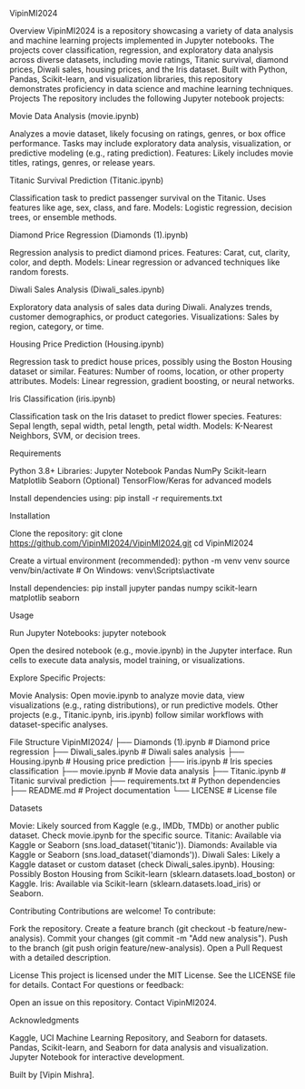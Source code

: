 VipinMI2024

Overview
VipinMI2024 is a repository showcasing a variety of data analysis and machine learning projects implemented in Jupyter notebooks. The projects cover classification, regression, and exploratory data analysis across diverse datasets, including movie ratings, Titanic survival, diamond prices, Diwali sales, housing prices, and the Iris dataset. Built with Python, Pandas, Scikit-learn, and visualization libraries, this repository demonstrates proficiency in data science and machine learning techniques.
Projects
The repository includes the following Jupyter notebook projects:

Movie Data Analysis (movie.ipynb)

Analyzes a movie dataset, likely focusing on ratings, genres, or box office performance.
Tasks may include exploratory data analysis, visualization, or predictive modeling (e.g., rating prediction).
Features: Likely includes movie titles, ratings, genres, or release years.


Titanic Survival Prediction (Titanic.ipynb)

Classification task to predict passenger survival on the Titanic.
Uses features like age, sex, class, and fare.
Models: Logistic regression, decision trees, or ensemble methods.


Diamond Price Regression (Diamonds (1).ipynb)

Regression analysis to predict diamond prices.
Features: Carat, cut, clarity, color, and depth.
Models: Linear regression or advanced techniques like random forests.


Diwali Sales Analysis (Diwali_sales.ipynb)

Exploratory data analysis of sales data during Diwali.
Analyzes trends, customer demographics, or product categories.
Visualizations: Sales by region, category, or time.


Housing Price Prediction (Housing.ipynb)

Regression task to predict house prices, possibly using the Boston Housing dataset or similar.
Features: Number of rooms, location, or other property attributes.
Models: Linear regression, gradient boosting, or neural networks.


Iris Classification (iris.ipynb)

Classification task on the Iris dataset to predict flower species.
Features: Sepal length, sepal width, petal length, petal width.
Models: K-Nearest Neighbors, SVM, or decision trees.



Requirements

Python 3.8+
Libraries:
Jupyter Notebook
Pandas
NumPy
Scikit-learn
Matplotlib
Seaborn
(Optional) TensorFlow/Keras for advanced models



Install dependencies using:
pip install -r requirements.txt

Installation

Clone the repository:
git clone https://github.com/VipinMI2024/VipinMI2024.git
cd VipinMI2024


Create a virtual environment (recommended):
python -m venv venv
source venv/bin/activate  # On Windows: venv\Scripts\activate


Install dependencies:
pip install jupyter pandas numpy scikit-learn matplotlib seaborn



Usage

Run Jupyter Notebooks:
jupyter notebook


Open the desired notebook (e.g., movie.ipynb) in the Jupyter interface.
Run cells to execute data analysis, model training, or visualizations.


Explore Specific Projects:

Movie Analysis: Open movie.ipynb to analyze movie data, view visualizations (e.g., rating distributions), or run predictive models.
Other projects (e.g., Titanic.ipynb, iris.ipynb) follow similar workflows with dataset-specific analyses.



File Structure
VipinMI2024/
├── Diamonds (1).ipynb        # Diamond price regression
├── Diwali_sales.ipynb        # Diwali sales analysis
├── Housing.ipynb             # Housing price prediction
├── iris.ipynb                # Iris species classification
├── movie.ipynb               # Movie data analysis
├── Titanic.ipynb             # Titanic survival prediction
├── requirements.txt          # Python dependencies
├── README.md                # Project documentation
└── LICENSE                  # License file

Datasets

Movie: Likely sourced from Kaggle (e.g., IMDb, TMDb) or another public dataset. Check movie.ipynb for the specific source.
Titanic: Available via Kaggle or Seaborn (sns.load_dataset('titanic')).
Diamonds: Available via Kaggle or Seaborn (sns.load_dataset('diamonds')).
Diwali Sales: Likely a Kaggle dataset or custom dataset (check Diwali_sales.ipynb).
Housing: Possibly Boston Housing from Scikit-learn (sklearn.datasets.load_boston) or Kaggle.
Iris: Available via Scikit-learn (sklearn.datasets.load_iris) or Seaborn.

Contributing
Contributions are welcome! To contribute:

Fork the repository.
Create a feature branch (git checkout -b feature/new-analysis).
Commit your changes (git commit -m "Add new analysis").
Push to the branch (git push origin feature/new-analysis).
Open a Pull Request with a detailed description.

License
This project is licensed under the MIT License. See the LICENSE file for details.
Contact
For questions or feedback:

Open an issue on this repository.
Contact VipinMI2024.

Acknowledgments

Kaggle, UCI Machine Learning Repository, and Seaborn for datasets.
Pandas, Scikit-learn, and Seaborn for data analysis and visualization.
Jupyter Notebook for interactive development.


Built by [Vipin Mishra].
